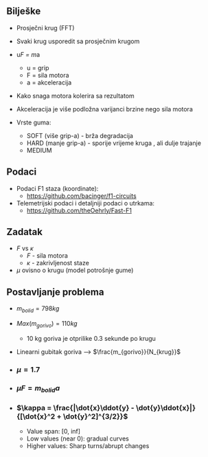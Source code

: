 

## Bilješke

- Prosječni krug (FFT)

- Svaki krug usporedit sa prosječnim krugom
- u*F = m*a
    - u = grip
    - F = sila motora
    - a = akceleracija
- Kako snaga motora kolerira sa rezultatom
- Akceleracija je više podložna varijanci brzine nego sila motora

- Vrste guma:
    - SOFT (više grip-a) - brža degradacija
    - HARD (manje grip-a) - sporije vrijeme kruga , ali dulje trajanje
    - MEDIUM

## Podaci

- Podaci F1 staza (koordinate): 
    - https://github.com/bacinger/f1-circuits
- Telemetrijski podaci i detaljniji podaci o utrkama:
    - https://github.com/theOehrly/Fast-F1

## Zadatak

- $F$ vs $\kappa$
    - $F$ - sila motora
    - $\kappa$ - zakrivljenost staze
- $\mu$ ovisno o krugu (model potrošnje gume)

## Postavljanje problema

- $m_{bolid} = 798 kg$

- $Max(m_{gorivo}) = 110 kg$ 
    - 10 kg goriva je otprilike 0.3 sekunde po krugu

- Linearni gubitak goriva --> $\frac{m_{gorivo}}{N_{krug}}$

- ### $\mu = 1.7$

- ### $\mu F = m_{bolid}a$

- ### $\kappa = \frac{|\dot{x}\ddot{y} - \dot{y}\ddot{x}|}{[\dot{x}^2 + \dot{y}^2]^{3/2}}$
    - Value span: [0, inf]
    - Low values (near 0): gradual curves
    - Higher values: Sharp turns/abrupt changes 




